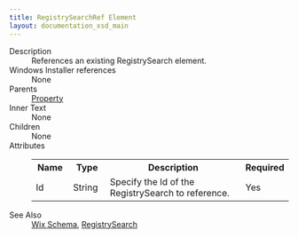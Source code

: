 ```yaml
---
title: RegistrySearchRef Element
layout: documentation_xsd_main
---
```

<dl>
  <dt>Description</dt>
  <dd>References an existing RegistrySearch element.</dd>
  <dt>Windows Installer references</dt>
  <dd>None</dd>
  <dt>Parents</dt>
  <dd>
    <a href="../property/">Property</a>
  </dd>
  <dt>Inner Text</dt>
  <dd>None</dd>
  <dt>Children</dt>
  <dd>None</dd>
  <dt>Attributes</dt>
  <dd>
    <table cellspacing="0" cellpadding="0" class="schema">
      <tr>
        <th width="15%">Name</th>
        <th width="15%">Type</th>
        <th width="65%">Description</th>
        <th width="15%">Required</th>
      </tr>
      <tr>
        <td>Id</td>
        <td>String</td>
        <td>Specify the Id of the RegistrySearch to reference.</td>
        <td>Yes</td>
      </tr>
    </table>
  </dd>
  <dt>See Also</dt>
  <dd>
    <a href="../wix">Wix Schema</a>, <a href="../registrysearch/">RegistrySearch</a></dd>
</dl>
